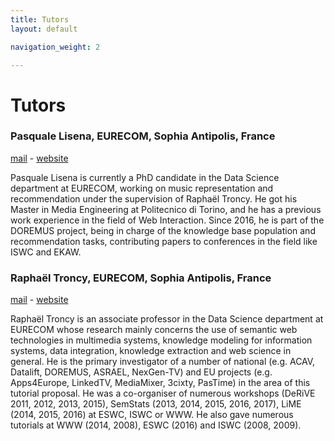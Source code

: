 ```yaml
---
title: Tutors
layout: default

navigation_weight: 2

---
```


# Tutors

### Pasquale Lisena, EURECOM, Sophia Antipolis, France
[mail](mailto:pasquale.lisena@eurecom.fr) - [website](http://pasqlisena.github.io/)

Pasquale Lisena is currently a PhD candidate in the Data Science department at EURECOM, working on music representation and recommendation under the supervision of Raphaël Troncy. He got his Master in Media Engineering at Politecnico di Torino, and he has a previous work experience in the field of Web Interaction. Since 2016, he is part of the DOREMUS project, being in charge of the knowledge base population and recommendation tasks, contributing papers to conferences in the field like ISWC and EKAW.

### Raphaël Troncy, EURECOM, Sophia Antipolis, France
[mail](mailto:raphael.troncy@eurecom.fr) - [website](http://www.eurecom.fr/~troncy/)

Raphaël Troncy is an associate professor in the Data Science department at EURECOM whose research mainly concerns the use of semantic web technologies in multimedia systems, knowledge modeling for information systems, data integration, knowledge extraction and web science in general. He is the primary investigator of a number of national (e.g. ACAV, Datalift, DOREMUS, ASRAEL, NexGen-TV) and EU projects (e.g. Apps4Europe, LinkedTV, MediaMixer, 3cixty, PasTime) in the area of this tutorial proposal. He was a co-organiser of numerous workshops (DeRiVE 2011, 2012, 2013, 2015), SemStats (2013, 2014, 2015, 2016, 2017), LiME (2014, 2015, 2016) at ESWC, ISWC or WWW. He also gave numerous tutorials at WWW (2014, 2008), ESWC (2016) and ISWC (2008, 2009).
